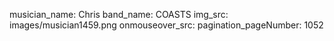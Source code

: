 musician_name: Chris
band_name: COASTS
img_src: images/musician1459.png
onmouseover_src: 
pagination_pageNumber: 1052